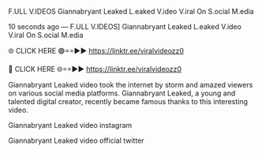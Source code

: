 F.ULL V.IDEOS Giannabryant Leaked L.eaked V.ideo V.iral On S.ocial M.edia

10 seconds ago — F.ULL V.IDEOS] Giannabryant Leaked L.eaked V.ideo V.iral On S.ocial M.edia

🌐 CLICK HERE 🟢==►► https://linktr.ee/viralvideozz0

🔴 CLICK HERE 🌐==►► https://linktr.ee/viralvideozz0

Giannabryant Leaked video took the internet by storm and amazed viewers on various social media platforms. Giannabryant Leaked, a young and talented digital creator, recently became famous thanks to this interesting video.

Giannabryant Leaked video instagram

Giannabryant Leaked video official twitter